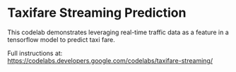 # Taxifare Streaming Prediction

This codelab demonstrates leveraging real-time traffic data as a feature in a tensorflow model to predict taxi fare.

Full instructions at: https://codelabs.developers.google.com/codelabs/taxifare-streaming/

